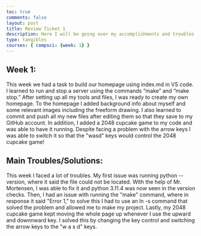 ```yaml
---
toc: true
comments: false
layout: post
title: Review Ticket 1
description: Here I will be going over my accomplishments and troubles. 
type: tangibles
courses: { compsci: {week: 1} }
---
```


## Week 1:  

 This week we had a task to build our homepage using index.md in VS code. I learned to run and stop a server using the commands “make” and “make stop.” After setting up all my tools and files, I was ready to create my own homepage. To the homepage I added background info about myself and some relevant images including the freeform drawing. I also learned to commit and push all my new files after editing them so that they save to my GitHub account. In addition, I added a 2048 cupcake game to my code and was able to have it running. Despite facing a problem with the arrow keys I was able to switch it so that the "wasd" keys would control the 2048 cupcake game!

## Main Troubles/Solutions:

 This week I faced a lot of troubles. My first issue was running python --version, where it said the file could not be located. With the help of Mr. Mortensen, I was able to fix it and python 3.11.4 was now seen in the version checks. Then, I had an issue with running the "make" command, where in response it said "Error 1," to solve this I had to use an ln -s command that solved the problem and allowed me to make my project. Lastly, my 2048 cupcake game kept moving the whole page up whenever I use the upward and downnward key. I solved this by changing the key control and switching the arrow keys to the "w a s d" keys. 









